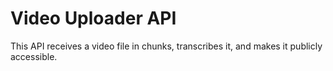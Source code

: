 # Video Uploader API

This API receives a video file in chunks, transcribes it, and makes it publicly accessible.
